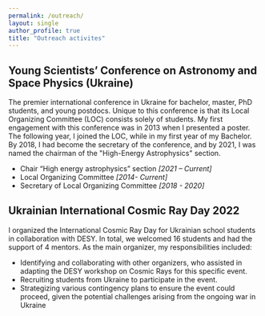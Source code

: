 ```yaml
---
permalink: /outreach/
layout: single
author_profile: true
title: "Outreach activites"
---
```


## Young Scientists’ Conference on Astronomy and Space Physics (Ukraine)
The premier international conference in Ukraine for bachelor, master, PhD students, and young postdocs. Unique to this conference is that its Local Organizing Committee (LOC) consists solely of students. My first engagement with this conference was in 2013 when I presented a poster. The following year, I joined the LOC, while in my first year of my Bachelor. By 2018, I had become the secretary of the conference, and by 2021, I was named the chairman of the "High-Energy Astrophysics" section.  

- Chair “High energy astrophysics” section *[2021 – Current]*
- Local Organizing Committee  *[2014- Current]*
- Secretary of Local Organizing Committee *[2018 - 2020]* 


## Ukrainian International Cosmic Ray Day 2022 
I organized the International Cosmic Ray Day for Ukrainian school students in collaboration with DESY. In total, we welcomed 16 students and had the support of 4 mentors. As the main organizer, my responsibilities included:

- Identifying and collaborating with other organizers, who assisted in adapting the DESY workshop on Cosmic Rays for this specific event.
- Recruiting students from Ukraine to participate in the event.
- Strategizing various contingency plans to ensure the event could proceed, given the potential challenges arising from the ongoing war in Ukraine
  